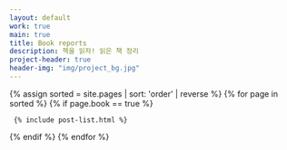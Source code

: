 ```yaml
---
layout: default
work: true
main: true
title: Book reports
description: 책을 읽자! 읽은 책 정리
project-header: true
header-img: "img/project_bg.jpg"
---
```


<div class="catalogue">
{% assign sorted = site.pages | sort: 'order' | reverse %}
{% for page in sorted %}
{% if page.book == true %}

     {% include post-list.html %}

{% endif %}
{% endfor %}
</div>